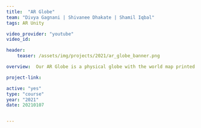 ```yaml
---
title:  "AR Globe"
team: "Divya Gagnani | Shivanee Dhakate | Shamil Iqbal"
tags: AR Unity

video_provider: "youtube"
video_id: 

header:
    teaser: /assets/img/projects/2021/ar_globe_banner.png

overview:  Our AR Globe is a physical globe with the world map printed on it. A person with the AR Globe app can scan their phone over this physical globe. The app’s image tracking API reads markers for each country placed on it and pops up 3D models of important landmarks of each along with a greeting in the national language. A person can chose to explore more information about that country while the app’s AR camera is still active. The information displayed in a flexible card layout can cater to varied interest groups- from general information to news and stock market activity, history, geography, politics and much more. As the person moves the phone away from the defined range for one country to the next, the app reacts by popping up a new 3D model.

project-link:

active: "yes"
type: "course"
year: "2021"
date: 20210107


---
```

